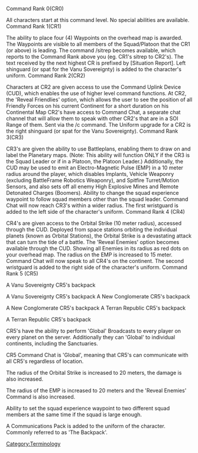 Command Rank 0(CR0)

All characters start at this command level. No special abilities are
available. Command Rank 1(CR1)

The ability to place four (4) Waypoints on the overhead map is awarded.
The Waypoints are visible to all members of the Squad/Platoon that the
CR1 (or above) is leading. The command /sitrep becomes available, which
reports to the Command Rank above you (eg. CR1's sitrep to CR2's). The
text received by the next highest CR is prefixed by \[Situation
Report\]. Left shinguard (or spat for the Vanu Sovereignty) is added to
the character's uniform. Command Rank 2(CR2)

Characters at CR2 are given access to use the Command Uplink Device
(CUD), which enables the use of higher level command functions. At CR2,
the 'Reveal Friendlies' option, which allows the user to see the
position of all Friendly Forces on his current Continent for a short
duration on his Continental Map CR2's have access to Command Chat, a
separate chat channel that will allow them to speak with other CR2's
that are in a SOI Range of them. Sent via the /c command. The Uniform
upgrade for a CR2 is the right shinguard (or spat for the Vanu
Sovereignty). Command Rank 3(CR3)

CR3's are given the ability to use Battleplans, enabling them to draw on
and label the Planetary maps. (Note: This ability will function ONLY if
the CR3 is the Squad Leader or if in a Platoon, the Platoon Leader.)
Additionally, the CUD may be used to emit an Electro-Magnetic Pulse
(EMP) in a 10 meter radius around the player, which disables Implants,
Vehicle Weaponry (excluding BattleFrame Robotics Weaponry), and Spitfire
Turret/Motion Sensors, and also sets off all enemy High Explosive Mines
and Remote Detonated Charges (Boomers). Ability to change the squad
experience waypoint to follow squad members other than the squad leader.
Command Chat will now reach CR3's within a wider radius. The first
wristguard is added to the left side of the character's uniform. Command
Rank 4 (CR4)

CR4's are given access to the Orbital Strike (10 meter radius), accessed
through the CUD. Deployed from space stations orbiting the individual
planets (known as Orbital Stations), the Orbital Strike is a devastating
attack that can turn the tide of a battle. The 'Reveal Enemies' option
becomes available through the CUD. Showing all Enemies in its radius as
red dots on your overhead map. The radius on the EMP is increased to 15
meter. Command Chat will now speak to all CR4's on the continent. The
second wristguard is added to the right side of the character's uniform.
Command Rank 5 (CR5)

A Vanu Sovereignty CR5's backpack

A Vanu Sovereignty CR5's backpack A New Conglomerate CR5's backpack

A New Conglomerate CR5's backpack A Terran Republic CR5's backpack

A Terran Republic CR5's backpack

CR5's have the ability to perform 'Global' Broadcasts to every player on
every planet on the server. Additionally they can 'Global' to individual
continents, including the Sanctuaries.

CR5 Command Chat is 'Global', meaning that CR5's can communicate with
all CR5's regardless of location.

The radius of the Orbital Strike is increased to 20 meters, the damage
is also increased.

The radius of the EMP is increased to 20 meters and the 'Reveal Enemies'
Command is also increased.

Ability to set the squad experience waypoint to two different squad
members at the same time if the squad is large enough.

A Communications Pack is added to the uniform of the character. Commonly
referred to as 'The Backpack'.

[Category:Terminology](Category:Terminology.md)
